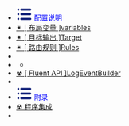 -  <span style='color:Blue'><img src="wwwroot/images/MB.svg" alt="" style="margin-bottom:-4px" />&nbsp;配置说明 </span>
-  [✴ [ 布局变量 ]variables](k3.0.0)
-  [✴ [ 目标输出 ]Target](k1.0.0)
-  [✴ [ 路由规则 ]Rules](k2.0.0)
-  
-  -
-  [☢ [ Fluent API ]LogEventBuilder ](F1.0.0)
-  
-  <span style='color:Blue'><img src="wwwroot/images/MB.svg" alt="" style="margin-bottom:-4px" />&nbsp;附录</span>
-  [☢ 程序集成](T1.0.0)
-  



